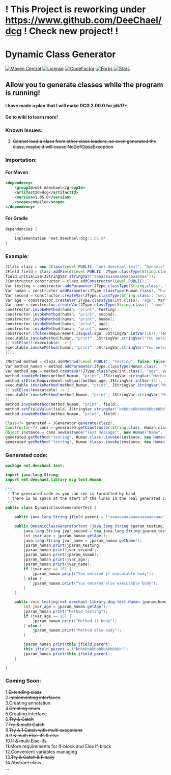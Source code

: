 # ! This Project is reworking under https://www.github.com/DeeChael/dcg ! Check new project! !

# Dynamic Class Generator 
[![Maven Central](https://maven-badges.herokuapp.com/maven-central/net.deechael/dcg/badge.svg)](https://maven-badges.herokuapp.com/maven-central/net.deechael/dcg)
[![License](https://img.shields.io/github/license/DeeChael/DynamicClassGenerator.svg)](https://www.gnu.org/licenses/gpl-3.0.html)
[![CodeFactor](https://www.codefactor.io/repository/github/deechael/dynamicclassgenerator/badge)](https://www.codefactor.io/repository/github/theothers-smp-project/dynamicclassgenerator)
[![Forks](https://img.shields.io/github/forks/DeeChael/DynamicClassGenerator.svg)](https://github.com/DeeChael/DynamicClassGenerator/fork)
[![Stars](https://img.shields.io/github/stars/DeeChael/DynamicClassGenerator.svg)](https://github.com/DeeChael/DynamicClassGenerator/stargazers)
## Allow you to generate classes while the program is running!

#### I have made a plan that I will make DCG 2.00.0 for jdk17+

<b>Go to wiki to learn more!</b>

### Known Issues:
1. <s>Cannot load a class from other class loaders, so even generated the class, maybe it will cause NoDefClassException</s>

### Importation:
#### For Maven
```xml
<dependency>
    <groupId>net.deechael</groupId>
    <artifactId>dcg</artifactId>
    <version>1.05.0</version>
    <scope>compile</scope>
</dependency>
```
#### For Gradle
```kotlin
dependencies { 
    //...
    implementation 'net.deechael:dcg:1.05.0'
}
```

### Example:
```java
JClass clazz = new JClass(Level.PUBLIC, "net.deechael.test", "DynamicClassGeneratorTest");
JField field = clazz.addField(Level.PUBLIC, JType.classType(String.class), "parent", false, false);
field.initialize(JStringVar.stringVar("aaaaaaaaaaaaaaaaaaaaaaa"));
JConstructor constructor = clazz.addConstructor(Level.PUBLIC);
Var testing = constructor.addParameter(JType.classType(String.class), "testing");
Var human = constructor.addParameter(JType.classType(Human.class), "human");
Var second = constructor.createVar(JType.classType(String.class), "second", Var.constructor(JType.classType(String.class), testing));
Var age = constructor.createVar(JType.classType(int.class), "age", Var.invokeMethod(human, "getAge"));
Var name = constructor.createVar(JType.classType(String.class), "name", Var.invokeMethod(human, "getName"));
constructor.invokeMethod(human, "print", testing);
constructor.invokeMethod(human, "print", second);
constructor.invokeMethod(human, "print", human);
constructor.invokeMethod(human, "print", age);
constructor.invokeMethod(human, "print", name);
constructor.ifElse(Requirement.isEqual(age, JStringVar.intVar(16)), (executable) -> {
executable.invokeMethod(human, "print", JStringVar.stringVar("You entered if executable body"));
}).setElse(((executable) -> {
executable.invokeMethod(human, "print", JStringVar.stringVar("You entered else executable body"));
}));

JMethod method = clazz.addMethod(Level.PUBLIC, "testing", false, false, false);
Var method_human = method.addParameter(JType.classType(Human.class), "human");
Var method_age = method.createVar(JType.classType(int.class), "age", Var.invokeMethod(human, "getAge"));
method.invokeMethod(method_human, "print", JStringVar.stringVar("Method testing"));
method.ifElse(Requirement.isEqual(method_age, JStringVar.intVar(16)), (executable) -> {
executable.invokeMethod(method_human, "print", JStringVar.stringVar("Method if body"));
}).setElse((executable) -> {
executable.invokeMethod(method_human, "print", JStringVar.stringVar("Method else body"));
});
method.invokeMethod(method_human, "print", field);
method.setFieldValue(field, JStringVar.stringVar("bbbbbbbbbbbbbbbbbbbb"));
method.invokeMethod(method_human, "print", field);

Class<?> generated = JGenerator.generate(clazz);
Constructor<?> cons = generated.getConstructor(String.class, Human.class);
Object instance = cons.newInstance("Test message!", new Human("Name", 16));
generated.getMethod("testing", Human.class).invoke(instance, new Human("DeeChael", 16));
generated.getMethod("testing", Human.class).invoke(instance, new Human("DeeChael", 39));
```

### Generated code:
```java
package net.deechael.test;

import java.lang.String;
import net.deechael.library.dcg.test.Human;

/**
 * The generated code as you can see is formatted by hand,
 * there is no space at the start of the lines in the real generated code
 */
public class DynamicClassGeneratorTest {

    public java.lang.String jfield_parent = ("aaaaaaaaaaaaaaaaaaaaaaa");

    public DynamicClassGeneratorTest (java.lang.String jparam_testing, net.deechael.library.dcg.test.Human jparam_human) {
        java.lang.String jvar_second = new java.lang.String(jparam_testing);
        int jvar_age = jparam_human.getAge();
        java.lang.String jvar_name = jparam_human.getName();
        jparam_human.print(jparam_testing);
        jparam_human.print(jvar_second);
        jparam_human.print(jparam_human);
        jparam_human.print(jvar_age);
        jparam_human.print(jvar_name);
        if (jvar_age == 16) {
            jparam_human.print("You entered if executable body");
        } else {
            jparam_human.print("You entered else executable body");
        }
    }

    public void testing(net.deechael.library.dcg.test.Human jparam_human) {
        int jvar_age = jparam_human.getAge();
        jparam_human.print("Method testing");
        if (jvar_age == 16) {
            jparam_human.print("Method if body");
        } else {
            jparam_human.print("Method else body");
        }

        jparam_human.print(this.jfield_parent);
        this.jfield_parent = ("bbbbbbbbbbbbbbbbbbbb");
        jparam_human.print(this.jfield_parent);
    }

}
```

### Coming Soon:

1.<s>Extending class</s>\
2.<s>Implementing interfaces</s>\
3.Creating annotation\
4.<s>Creating enum</s>\
5.<s>Creating interface</s>\
6.<s>Try & Catch</s>\
7.<s>Try & multi Catch</s>\
8.<s>Try & 1 Catch with multi exceptions</s>\
9.<s>If & multi Else-ifs & else</s>\
10.<s>If & multi Else-ifs</s>\
11.More requirements for If-block and Else If-block\
12.Convenient variables managing\
13.<s>Try & Catch & Finally</s>\
14.<s>Abstract class</s>\
...
